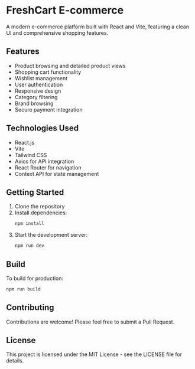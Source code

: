 # FreshCart E-commerce

A modern e-commerce platform built with React and Vite, featuring a clean UI and comprehensive shopping features.

## Features

- Product browsing and detailed product views
- Shopping cart functionality
- Wishlist management
- User authentication
- Responsive design
- Category filtering
- Brand browsing
- Secure payment integration

## Technologies Used

- React.js
- Vite
- Tailwind CSS
- Axios for API integration
- React Router for navigation
- Context API for state management

## Getting Started

1. Clone the repository
2. Install dependencies:
   ```bash
   npm install
   ```
3. Start the development server:
   ```bash
   npm run dev
   ```

## Build

To build for production:

```bash
npm run build
```

## Contributing

Contributions are welcome! Please feel free to submit a Pull Request.

## License

This project is licensed under the MIT License - see the LICENSE file for details.
